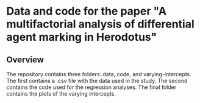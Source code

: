 # Data and code for the paper "A multifactorial analysis of differential agent marking in Herodotus"

## Overview

The repository contains three folders: data, code, and varying-intercepts. The first contains a .csv file with the data used in the study. The second contains the code used for the regression analyses. The final folder contains the plots of the varying intercepts.
